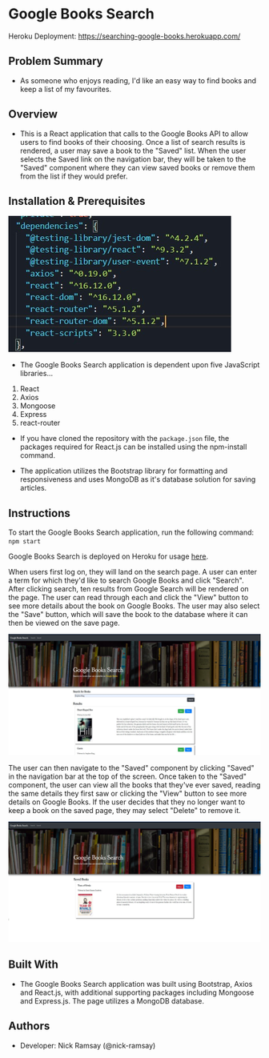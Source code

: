 # Google Books Search

Heroku Deployment: https://searching-google-books.herokuapp.com/

## Problem Summary 
- As someone who enjoys reading, I'd like an easy way to find books and keep a list of my favourites.

## Overview
- This is a React application that calls to the Google Books API to allow users to find books of their choosing. Once a list of search results is rendered, a user may save a book to the "Saved" list. When the user selects the Saved link on the navigation bar, they will be taken to the "Saved" component where they can view saved books or remove them from the list if they would prefer.

## Installation & Prerequisites

![Dependent Packages](https://github.com/nick-ramsay/readme-images/blob/master/google-books-search/dependent-packages.jpg?raw=true)

- The Google Books Search application is dependent upon five JavaScript libraries...
 
 1. React
 2. Axios
 3. Mongoose
 4. Express
 5. react-router

 - If you have cloned the repository with the ```package.json``` file, the packages required for React.js can be installed using the npm-install command.

 - The application utilizes the Bootstrap library for formatting and responsiveness and uses MongoDB as it's database solution for saving articles.

## Instructions

To start the Google Books Search application, run the following command: ```npm start```

Google Books Search is deployed on Heroku for usage [here](https://searching-google-books.herokuapp.com/).

When users first log on, they will land on the search page. A user can enter a term for which they'd like to search Google Books and click "Search". After clicking search, ten results from Google Search will be rendered on the page. The user can read through each and click the "View" button to see more details about the book on Google Books. The user may also select the "Save" button, which will save the book to the database where it can then be viewed on the save page.

![Google Books Search](https://github.com/nick-ramsay/readme-images/blob/master/google-books-search/search-page.jpg?raw=true)

The user can then navigate to the "Saved" component by clicking "Saved" in the navigation bar at the top of the screen. Once taken to the "Saved" component, the user can view all the books that they've ever saved, reading the same details they first saw or clicking the "View" button to see more details on Google Books. If the user decides that they no longer want to keep a book on the saved page, they may select "Delete" to remove it.

![Google Books Search](https://github.com/nick-ramsay/readme-images/blob/master/google-books-search/saved-page.jpg?raw=true)

## Built With
- The Google Books Search application was built using Bootstrap, Axios and React.js, with additional supporting packages including Mongoose and Express.js. The page utilizes a MongoDB database. 

## Authors 
- Developer: Nick Ramsay (@nick-ramsay)
